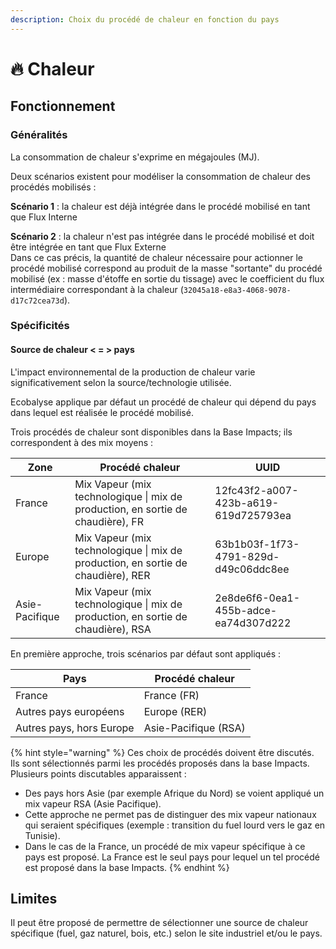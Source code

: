 ```yaml
---
description: Choix du procédé de chaleur en fonction du pays
---
```


# 🔥 Chaleur

## Fonctionnement

### Généralités

La consommation de chaleur s'exprime en mégajoules (MJ).

Deux scénarios existent pour modéliser la consommation de chaleur des procédés mobilisés :&#x20;

**Scénario 1** :  la chaleur est déjà intégrée dans le procédé mobilisé en tant que Flux Interne&#x20;

**Scénario 2** : la chaleur n'est pas intégrée dans le procédé mobilisé et doit être intégrée en tant que Flux Externe\
Dans ce cas précis, la quantité de chaleur nécessaire pour actionner le procédé mobilisé correspond au produit de la masse "sortante" du procédé mobilisé (ex : masse d'étoffe en sortie du tissage) avec le coefficient du flux intermédiaire correspondant à la chaleur (`32045a18-e8a3-4068-9078-d17c72cea73d`).

### Spécificités

#### Source de chaleur < = >  pays&#x20;

L'impact environnemental de la production de chaleur varie significativement selon la source/technologie utilisée.

Ecobalyse applique par défaut un procédé de chaleur qui dépend  du pays dans lequel est réalisée le procédé mobilisé.

Trois procédés de chaleur sont disponibles dans la Base Impacts; ils correspondent à des mix moyens :&#x20;

| Zone           | Procédé chaleur                                                                  | UUID                                 |
| -------------- | -------------------------------------------------------------------------------- | ------------------------------------ |
| France         | Mix Vapeur (mix technologique \| mix de production, en sortie de chaudière), FR  | 12fc43f2-a007-423b-a619-619d725793ea |
| Europe         | Mix Vapeur (mix technologique \| mix de production, en sortie de chaudière), RER | 63b1b03f-1f73-4791-829d-d49c06ddc8ee |
| Asie-Pacifique | Mix Vapeur (mix technologique \| mix de production, en sortie de chaudière), RSA | 2e8de6f6-0ea1-455b-adce-ea74d307d222 |

En première approche, trois scénarios par défaut sont appliqués : &#x20;

| Pays                     | Procédé chaleur      |
| ------------------------ | -------------------- |
| France                   | France (FR)          |
| Autres pays européens    | Europe (RER)         |
| Autres pays, hors Europe | Asie-Pacifique (RSA) |

{% hint style="warning" %}
Ces choix de procédés doivent être discutés. Ils sont sélectionnés parmi les procédés proposés dans la base Impacts. Plusieurs points discutables apparaissent :

* Des pays hors Asie (par exemple Afrique du Nord) se voient appliqué un mix vapeur RSA (Asie Pacifique).
* Cette approche ne permet pas de distinguer des mix vapeur nationaux qui seraient spécifiques (exemple : transition du fuel lourd vers le gaz en Tunisie).
* Dans le cas de la France, un procédé de mix vapeur spécifique à ce pays est proposé. La France est le seul pays pour lequel un tel procédé est proposé dans la base Impacts.
{% endhint %}

## Limites

Il peut être proposé de permettre de sélectionner une source de chaleur spécifique (fuel, gaz naturel, bois, etc.) selon le site industriel et/ou le pays.
